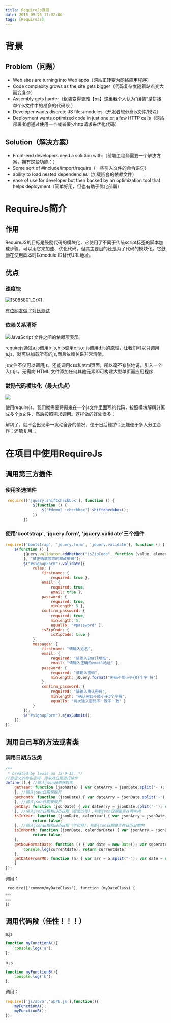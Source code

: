 ```yaml
---
title: RequireJs调研
date: 2015-09-26 11:02:00
tags: [RequireJs]
---
```


# 背景

## Problem（问题）

*   Web sites are turning into Web apps（网站正转变为网络应用程序）
*   Code complexity grows as the site gets bigger（代码复杂度随着站点变大而变复杂）
*   Assembly gets harder（组装变得更难【ps】这里我个人认为“组装”是拼接单个js文件中的昂多的代码段 ）
*   Developer wants discrete JS files/modules（开发者想分离js文件/模块）
*   Deployment wants optimized code in just one or a few HTTP calls（网站部署者想通过使用一个或者很少http请求来优化代码）

## Solution（解决方案） 

*   Front-end developers need a solution with:（前端工程师需要一个解决方案，拥有这些功能：）
*   Some sort of #include/import/require（一些引入文件的命令语句）
*   ability to load nested dependencies（加载嵌套的依赖文件）
*   ease of use for developer but then backed by an optimization tool that helps deployment（简单好用，但也有助于优化部署） 

# RequireJs简介

## 作用 

RequireJS的目标是鼓励代码的模块化，它使用了不同于传统script标签的脚本加载步骤。可以用它来加速、优化代码，但其主要目的还是为了代码的模块化。它鼓励在使用脚本时以module ID替代URL地址。

## 优点 

### 速度快

![15085801_CrX1](http://images.cnitblog.com/blog/139239/201408/131435005307505.png "15085801_CrX1")

[有位网友做了对比测试](http://www.cnblogs.com/powertoolsteam/p/RequireJS_wijmo.html)

### 依赖关系清晰

![JavaScript 文件之间的依赖项表示。](http://wwwimages.adobe.com/content/dam/Adobe/en/devnet/html5/articles/javascript-architecture-requirejs-dependency-management/fig01.png "JavaScript 文件之间的依赖项表示。")

requirejs通过a.js调用b.js,b.js调用c.js,c.js调用d.js的原理，让我们可以只调用a.js，就可以加载所有的js,而且依赖关系非常清晰。  

js文件不仅可以调用js，还能调用css和html页面，所以毫不夸张地说，引入一个入口js，无需向 HTML 文件添加任何其他元素即可构建大型单页面应用程序

### 鼓励代码模块化（最大优点）

![](https://ws1.sinaimg.cn/large/83900b4egw1f9yh3r2e1xj209907zjrt.jpg)

使用requirejs，我们就需要将原来在一个js文件里面写的代码，按照模块解耦分离成多个js文件，然后按照需求调用。这样做的好处很多：

解耦了，就不会出现牵一发动全身的情况，便于日后维护；还能便于多人分工合作；还能复用...

# 在项目中使用RequireJs

## 调用第三方插件

### 使用多选插件

```js
 require(['jquery.shiftcheckbox'], function () {
            $(function () {
                $('#demo2 :checkbox').shiftcheckbox();
            })
        })
```

### 使用'bootstrap', 'jquery.form', 'jquery.validate'三个插件

```js
require(['bootstrap', 'jquery.form', 'jquery.validate'], function () {
    $(function () {
        jQuery.validator.addMethod("isZipCode", function (value, element) { var tel = /^[0-9]{6}$/; return this.optional(element) || (tel.test(value));
        }, "请正确填写您的邮政编码");
        $("#signupForm").validate({
            rules: {
                firstname: {
                    required: true },
                email: {
                    required: true,
                    email: true },
                password: {
                    required: true,
                    minlength: 5 },
                confirm_password: {
                    required: true,
                    minlength: 5,
                    equalTo: "#password" },
                isZipCode: {
                    isZipCode: true }
            },
            messages: {
                firstname: "请输入姓名",
                email: {
                    required: "请输入Email地址",
                    email: "请输入正确的email地址" },
                password: {
                    required: "请输入密码",
                    minlength: jQuery.format("密码不能小于{0}个字 符")
                },
                confirm_password: {
                    required: "请输入确认密码",
                    minlength: "确认密码不能小于5个字符",
                    equalTo: "两次输入密码不一致不一致" }
            }
        });
        $("#signupForm").ajaxSubmit();
    });
});
```

## 调用自己写的方法或者类

### 调用日期方法类

```js
/**
 * Created by lewis on 15-9-15. */
//自定义的命名空间，用来对日期进行操作
define([],{ //输入json日期获取年
    getYear: function (jsonDate) { var dateArry = jsonDate.split('-'); var jsonyear = parseInt(dateArry[0]); return jsonyear;
    }, //输入json日期获取月
    getMonth: function (jsonDate) { var dateArry = jsonDate.split('-'); var jsonmonth = parseInt(dateArry[1]); return jsonmonth;
    }, //输入json日期获取日
    getDay: function (jsonDate) { var dateArry = jsonDate.split('-'); var jsonday = parseInt(dateArry[2]); return jsonday;
    }, //输入json日期和日历日期（后面的年）,判断json日期是否在两年内
    isInYear: function (jsonDate, calenYear) { var jsonArry = jsonDate.split('-'); var jsonyear = parseInt(jsonArry[0]); if (jsonyear == calenYear || jsonyear == (calenYear - 1)) return true; else
            return false;
    }, //输入json日期和日历日期（年和月），判断json日期是否在日历日期内
    isInMonth: function (jsonDate, calendarDate) { var jsonArry = jsonDate.split('-'); var jsonyear = parseInt(jsonArry[0]); var jsonmonth = parseInt(jsonArry[1]); var calenArry = calendarDate.split('-'); var calenyear = parseInt(calenArry[0]); var calenmonth = parseInt(calenArry[1]); if (jsonyear == calenyear && jsonmonth == calenmonth) return true; else
            return false;
    },
    getNowFormatDate: function () { var date = new Date(); var seperator = "-"; var year = date.getFullYear(); var month = date.getMonth() + 1; var strDate = date.getDate(); var currentdate = year + seperator + month + seperator + strDate;
        console.log(currentdate); return currentdate;
    },
    getDateFromYMD: function (a) { var arr = a.split("-"); var date = new Date(arr[0], arr[1], arr[2]); return date;
    }
});
```

调用：

```
 require(['common/myDateClass'], function (myDateClass) {
。。。
。。。
}）
```

## 调用代码段（任性！！！）

a.js

```js
function myFunctionA(){
    console.log('a');
};
```

b.js

```js
function myFunctionB(){
    console.log('b');
};
```

调用：

```js
require(['js/ab/a','ab/b.js'],function(){
    myFunctionA();
    myFunctionB();
});
```